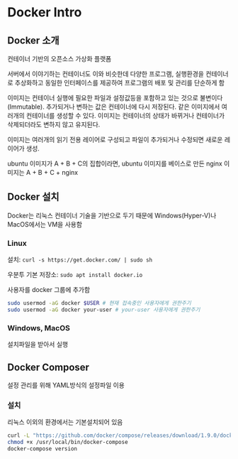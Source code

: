 # Docker Intro

## Docker 소개

컨테이너 기반의 오픈소스 가상화 플랫폼

서버에서 이야기하는 컨테이너도 이와 비슷한데 다양한 프로그램, 실행환경을 컨테이너로 추상화하고 동일한 인터페이스를 제공하여 프로그램의 배포 및 관리를 단순하게 함

이미지는 컨테이너 실행에 필요한 파일과 설정값등을 포함하고 있는 것으로 불변이다(Immutable). 추가되거나 변하는 값은 컨테이너에 다시 저장된다. 같은 이미지에서 여러개의 컨테이너를 생성할 수 있다. 이미지는 컨테이너의 상태가 바뀌거나 컨테이너가 삭제되더라도 변하지 않고 유지된다.

이미지는 여러개의 읽기 전용 레이어로 구성되고 파일이 추가되거나 수정되면 새로운 레이어가 생성.

ubuntu 이미지가 A + B + C의 집합이라면, ubuntu 이미지를 베이스로 만든 nginx 이미지는 A + B + C + nginx

## Docker 설치

Docker는 리눅스 컨테이너 기술을 기반으로 두기 때문에 Windows(Hyper-V)나 MacOS에서는 VM을 사용함

### Linux

설치: `curl -s https://get.docker.com/ | sudo sh`

우분투 기본 저장소: `sudo apt install docker.io`

사용자를 docker 그룹에 추가함

```sh
sudo usermod -aG docker $USER # 현재 접속중인 사용자에게 권한주기
sudo usermod -aG docker your-user # your-user 사용자에게 권한주기
```

### Windows, MacOS

설치파일을 받아서 실행

## Docker Composer

 설정 관리를 위해 YAML방식의 설정파일 이용

### 설치

리눅스 이외의 환경에서는 기본설치되어 있음

```sh
curl -L "https://github.com/docker/compose/releases/download/1.9.0/docker-compose-$(uname -s)-$(uname -m)" -o /usr/local/bin/docker-compose
chmod +x /usr/local/bin/docker-compose
docker-compose version
```
